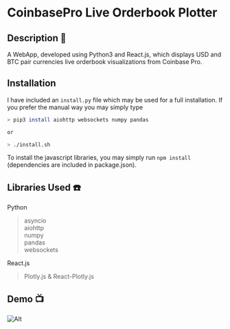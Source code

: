 # CoinbasePro Live Orderbook Plotter

## Description :pencil:
A WebApp, developed using Python3 and React.js, which displays USD and BTC pair currencies live orderbook visualizations from Coinbase Pro.

## Installation

I have included an ```install.py``` file which may be used for a full installation. If you prefer the manual way you may simply type 

```sh
> pip3 install aiohttp websockets numpy pandas

or 

> ./install.sh
```

To install the javascript libraries, you may simply run ``` npm install ``` (dependencies are included in package.json). 

## Libraries Used :telephone:
Python
> asyncio<br/>
> aiohttp<br/>
> numpy<br/>
> pandas <br/>
> websockets<br/>

React.js
> Plotly.js & React-Plotly.js

## Demo :tv:

![Alt](https://github.com/MoSharieff/CoinbasePlot/blob/master/pics/demo.gif)
